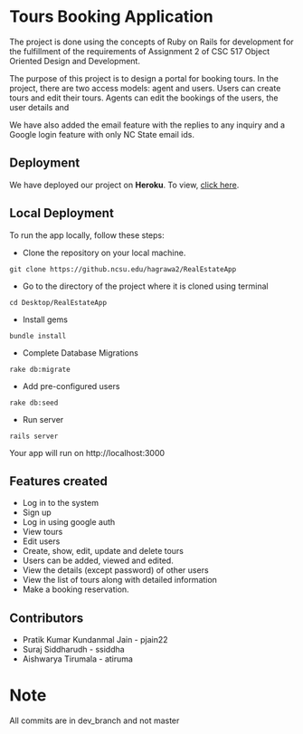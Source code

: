 # Tours Booking Application

<p align="center">
</p>

The project is done using the concepts of Ruby on Rails for development for the fulfillment of the requirements of Assignment 2 of CSC 517 Object Oriented Design and Development. 

The purpose of this project is to design a portal for booking tours. In the project, there are two access models: agent and users. Users can create tours and edit their tours. Agents can edit the bookings of the users, the user details and

We have also added the email feature with the replies to any inquiry and a Google login feature with only NC State email ids.
 
## Deployment 

We have deployed our project on **Heroku**. To view, [click here](https://whispering-coast-30139.herokuapp.com).


## Local Deployment

To run the app locally, follow these steps:

- Clone the repository on your local machine.

```
git clone https://github.ncsu.edu/hagrawa2/RealEstateApp
```

- Go to the directory of the project where it is cloned using terminal

```
cd Desktop/RealEstateApp
```


- Install gems
```
bundle install
```
-  Complete Database Migrations
```
rake db:migrate
```
- Add pre-configured users
```
rake db:seed
```
- Run server
```
rails server
```
Your app will run on http://localhost:3000


## Features created
  - Log in to the system
  - Sign up
  - Log in using google auth
  - View tours
  - Edit users
  - Create, show, edit, update and delete tours
  - Users can be added, viewed and edited.
  - View the details (except password) of other users
  - View the list of tours along with detailed information
  - Make a booking reservation.
    


## Contributors

  - Pratik Kumar Kundanmal Jain - pjain22
  - Suraj Siddharudh - ssiddha
  - Aishwarya Tirumala - atiruma

# Note 
All commits are in dev_branch and not master
